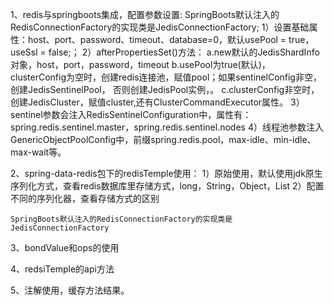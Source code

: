 
1、redis与springboots集成，配置参数设置:
    SpringBoots默认注入的RedisConnectionFactory的实现类是JedisConnectionFactory;
    1）设置基础属性：host、port、password、timeout、database=0，默认usePool = true，useSsl = false;；
    2）afterPropertiesSet()方法：
        a.new默认的JedisShardInfo对象，host，port，password，timeout
        b.usePool为true(默认)，clusterConfig为空时，创建redis连接池，赋值pool；如果sentinelConfig非空，创建JedisSentinelPool，
            否则创建JedisPool实例，。
        c.clusterConfig非空时，创建JedisCluster，赋值cluster,还有ClusterCommandExecutor属性。
    3）sentinel参数会注入RedisSentinelConfiguration中，属性有：spring.redis.sentinel.master，spring.redis.sentinel.nodes
    4）线程池参数注入GenericObjectPoolConfig中，前缀spring.redis.pool，max-idle、min-idle、max-wait等。

2、spring-data-redis包下的redisTemple使用：
    1）原始使用，默认使用jdk原生序列化方式，查看redis数据库里存储方式，long，String，Object，List
    2）配置不同的序列化器，查看存储方式的区别

    SpringBoots默认注入的RedisConnectionFactory的实现类是JedisConnectionFactory

3、bondValue和ops的使用

4、redsiTemple的api方法

5、注解使用，缓存方法结果。